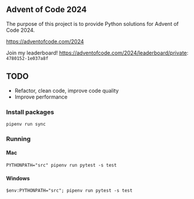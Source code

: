## Advent of Code 2024

The purpose of this project is to provide Python solutions for Advent of Code 2024.

https://adventofcode.com/2024

Join my leaderboard! https://adventofcode.com/2024/leaderboard/private: `4780152-1e037a8f`

## TODO

* Refactor, clean code, improve code quality
* Improve performance

### Install packages

`pipenv run sync`

### Running

#### Mac

`PYTHONPATH="src" pipenv run pytest -s test`

#### Windows

`$env:PYTHONPATH="src"; pipenv run pytest -s test`

